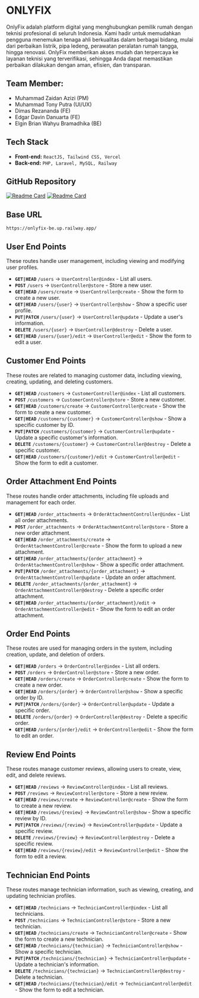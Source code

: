 # ONLYFIX

OnlyFix adalah platform digital yang menghubungkan pemilik rumah dengan teknisi profesional di seluruh Indonesia. Kami hadir untuk memudahkan pengguna menemukan tenaga ahli berkualitas dalam berbagai bidang, mulai dari perbaikan listrik, pipa ledeng, perawatan peralatan rumah tangga, hingga renovasi. OnlyFix memberikan akses mudah dan terpercaya ke layanan teknisi yang terverifikasi, sehingga Anda dapat memastikan perbaikan dilakukan dengan aman, efisien, dan transparan.

## Team Member:
- Muhammad Zaidan Azizi (PM)
- Muhammad Tony Putra (UI/UX)
- Dimas Rezananda (FE)
- Edgar Davin Danuarta (FE)
- Elgin Brian Wahyu Bramadhika (BE)

## Tech Stack
- **Front-end:** `ReactJS, Tailwind CSS, Vercel`
- **Back-end:** `PHP, Laravel, MySQL, Railway`

## GitHub Repository
[![Readme Card](https://github-readme-stats.vercel.app/api/pin/?username=elginbrian&repo=ONLYFIX-FE&theme=radical)](https://github.com/elginbrian/ONLYFIX-FE)
[![Readme Card](https://github-readme-stats.vercel.app/api/pin/?username=elginbrian&repo=ONLYFIX-BE&theme=radical)](https://github.com/elginbrian/ONLYFIX-BE)

## Base URL
`https://onlyfix-be.up.railway.app/`

## User End Points

These routes handle user management, including viewing and modifying user profiles.

-   **`GET|HEAD`** `/users` → `UserController@index` - List all users.
-   **`POST`** `/users` → `UserController@store` - Store a new user.
-   **`GET|HEAD`** `/users/create` → `UserController@create` - Show the form to create a new user.
-   **`GET|HEAD`** `/users/{user}` → `UserController@show` - Show a specific user profile.
-   **`PUT|PATCH`** `/users/{user}` → `UserController@update` - Update a user's information.
-   **`DELETE`** `/users/{user}` → `UserController@destroy` - Delete a user.
-   **`GET|HEAD`** `/users/{user}/edit` → `UserController@edit` - Show the form to edit a user.

## Customer End Points

These routes are related to managing customer data, including viewing, creating, updating, and deleting customers.

-   **`GET|HEAD`** `/customers` → `CustomerController@index` - List all customers.
-   **`POST`** `/customers` → `CustomerController@store` - Store a new customer.
-   **`GET|HEAD`** `/customers/create` → `CustomerController@create` - Show the form to create a new customer.
-   **`GET|HEAD`** `/customers/{customer}` → `CustomerController@show` - Show a specific customer by ID.
-   **`PUT|PATCH`** `/customers/{customer}` → `CustomerController@update` - Update a specific customer's information.
-   **`DELETE`** `/customers/{customer}` → `CustomerController@destroy` - Delete a specific customer.
-   **`GET|HEAD`** `/customers/{customer}/edit` → `CustomerController@edit` - Show the form to edit a customer.

## Order Attachment End Points

These routes handle order attachments, including file uploads and management for each order.

-   **`GET|HEAD`** `/order_attachments` → `OrderAttachmentController@index` - List all order attachments.
-   **`POST`** `/order_attachments` → `OrderAttachmentController@store` - Store a new order attachment.
-   **`GET|HEAD`** `/order_attachments/create` → `OrderAttachmentController@create` - Show the form to upload a new attachment.
-   **`GET|HEAD`** `/order_attachments/{order_attachment}` → `OrderAttachmentController@show` - Show a specific order attachment.
-   **`PUT|PATCH`** `/order_attachments/{order_attachment}` → `OrderAttachmentController@update` - Update an order attachment.
-   **`DELETE`** `/order_attachments/{order_attachment}` → `OrderAttachmentController@destroy` - Delete a specific order attachment.
-   **`GET|HEAD`** `/order_attachments/{order_attachment}/edit` → `OrderAttachmentController@edit` - Show the form to edit an order attachment.

## Order End Points

These routes are used for managing orders in the system, including creation, update, and deletion of orders.

-   **`GET|HEAD`** `/orders` → `OrderController@index` - List all orders.
-   **`POST`** `/orders` → `OrderController@store` - Store a new order.
-   **`GET|HEAD`** `/orders/create` → `OrderController@create` - Show the form to create a new order.
-   **`GET|HEAD`** `/orders/{order}` → `OrderController@show` - Show a specific order by ID.
-   **`PUT|PATCH`** `/orders/{order}` → `OrderController@update` - Update a specific order.
-   **`DELETE`** `/orders/{order}` → `OrderController@destroy` - Delete a specific order.
-   **`GET|HEAD`** `/orders/{order}/edit` → `OrderController@edit` - Show the form to edit an order.

## Review End Points

These routes manage customer reviews, allowing users to create, view, edit, and delete reviews.

-   **`GET|HEAD`** `/reviews` → `ReviewController@index` - List all reviews.
-   **`POST`** `/reviews` → `ReviewController@store` - Store a new review.
-   **`GET|HEAD`** `/reviews/create` → `ReviewController@create` - Show the form to create a new review.
-   **`GET|HEAD`** `/reviews/{review}` → `ReviewController@show` - Show a specific review by ID.
-   **`PUT|PATCH`** `/reviews/{review}` → `ReviewController@update` - Update a specific review.
-   **`DELETE`** `/reviews/{review}` → `ReviewController@destroy` - Delete a specific review.
-   **`GET|HEAD`** `/reviews/{review}/edit` → `ReviewController@edit` - Show the form to edit a review.

## Technician End Points

These routes manage technician information, such as viewing, creating, and updating technician profiles.

-   **`GET|HEAD`** `/technicians` → `TechnicianController@index` - List all technicians.
-   **`POST`** `/technicians` → `TechnicianController@store` - Store a new technician.
-   **`GET|HEAD`** `/technicians/create` → `TechnicianController@create` - Show the form to create a new technician.
-   **`GET|HEAD`** `/technicians/{technician}` → `TechnicianController@show` - Show a specific technician.
-   **`PUT|PATCH`** `/technicians/{technician}` → `TechnicianController@update` - Update a technician's information.
-   **`DELETE`** `/technicians/{technician}` → `TechnicianController@destroy` - Delete a technician.
-   **`GET|HEAD`** `/technicians/{technician}/edit` → `TechnicianController@edit` - Show the form to edit a technician.
